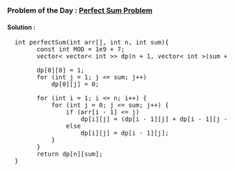 ### Problem of the Day : [Perfect Sum Problem](https://practice.geeksforgeeks.org/problems/perfect-sum-problem5633/1)

#### Solution :
<pre>
  int perfectSum(int arr[], int n, int sum){
        const int MOD = 1e9 + 7;
        vector< vector< int >> dp(n + 1, vector< int >(sum + 1, 0));
        
        dp[0][0] = 1;
        for (int j = 1; j <= sum; j++)
            dp[0][j] = 0;
        
        for (int i = 1; i <= n; i++) {
            for (int j = 0; j <= sum; j++) {
                if (arr[i - 1] <= j)
                    dp[i][j] = (dp[i - 1][j] + dp[i - 1][j - arr[i - 1]]) % MOD;
                else
                    dp[i][j] = dp[i - 1][j];
            }
        }
        return dp[n][sum];
  }
</pre>
